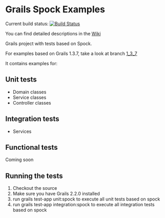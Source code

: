 Grails Spock Examples
=====================

Current build status: [![Build Status](https://travis-ci.org/pschneider-manzell/grails-spock-examples.png?branch=master)](https://travis-ci.org/pschneider-manzell/grails-spock-examples)

You can find detailed descriptions in the [Wiki](https://wiki.github.com/pschneider-manzell/grails-spock-examples/)


Grails project with tests based on Spock.

For examples based on Grails 1.3.7, take a look at branch [1_3_7](https://github.com/pschneider-manzell/grails-spock-examples/tree/grails_1_3_7)


It contains examples for:

Unit tests
---------------------
* Domain classes
* Service classes
* Controller classes

Integration tests
---------------------
* Services

Functional tests
---------------------
Coming soon


Running the tests
------------------
1. Checkout the source
2. Make sure you have Grails 2.2.0 installed
3. run grails test-app unit:spock to execute all unit tests based on spock
4. run grails test-app integration:spock to execute all integration tests based on spock
